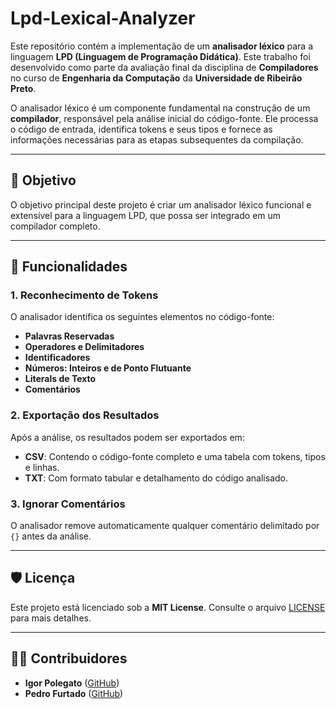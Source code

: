 # Lpd-Lexical-Analyzer

Este repositório contém a implementação de um **analisador léxico** para a linguagem **LPD (Linguagem de Programação Didática)**. Este trabalho foi desenvolvido como parte da avaliação final da disciplina de **Compiladores** no curso de **Engenharia da Computação** da **Universidade de Ribeirão Preto**.

O analisador léxico é um componente fundamental na construção de um **compilador**, responsável pela análise inicial do código-fonte. Ele processa o código de entrada, identifica tokens e seus tipos e fornece as informações necessárias para as etapas subsequentes da compilação.

---

## 📜 Objetivo

O objetivo principal deste projeto é criar um analisador léxico funcional e extensível para a linguagem LPD, que possa ser integrado em um compilador completo.

---

## 🔧 Funcionalidades

### 1. **Reconhecimento de Tokens**
O analisador identifica os seguintes elementos no código-fonte:
- **Palavras Reservadas**
- **Operadores e Delimitadores**
- **Identificadores**
- **Números: Inteiros e de Ponto Flutuante**
- **Literals de Texto**
- **Comentários**

### 2. **Exportação dos Resultados**
Após a análise, os resultados podem ser exportados em:
- **CSV**: Contendo o código-fonte completo e uma tabela com tokens, tipos e linhas.
- **TXT**: Com formato tabular e detalhamento do código analisado.

### 3. **Ignorar Comentários**
O analisador remove automaticamente qualquer comentário delimitado por `{}` antes da análise.

---

## 🛡️ Licença

Este projeto está licenciado sob a **MIT License**. Consulte o arquivo [LICENSE](./LICENSE) para mais detalhes.

---

## 🤝🏼 Contribuidores
- **Igor Polegato** ([GitHub](https://github.com/igorpolegato))
- **Pedro Furtado** ([GitHub](https://github.com/PedroFurtadoC))
